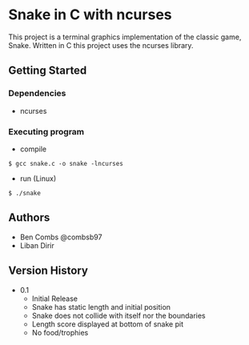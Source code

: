 # Snake in C with ncurses

This project is a terminal graphics implementation of the classic game, Snake. Written in C this project uses the ncurses library.

## Getting Started

### Dependencies

* ncurses

### Executing program

* compile
```
$ gcc snake.c -o snake -lncurses
```
* run (Linux)
```
$ ./snake
```

## Authors

* Ben Combs @combsb97
* Liban Dirir

## Version History

* 0.1
    * Initial Release
    * Snake has static length and initial position
    * Snake does not collide with itself nor the boundaries
    * Length score displayed at bottom of snake pit
    * No food/trophies
